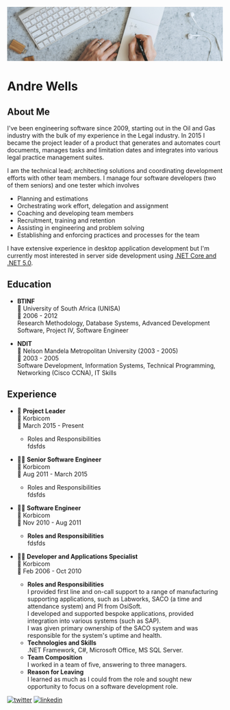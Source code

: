 ![Banner](images/banner.png)

# Andre Wells

## About Me

I've been engineering software since 2009, starting out in the Oil and Gas industry with the bulk of my experience in the Legal industry.  In 2015 I became the project leader of a product that generates and automates court documents, manages tasks and limitation dates and integrates into various legal practice management suites.

I am the technical lead; architecting solutions and coordinating development efforts with other team members. I manage four software developers (two of them seniors) and one tester which involves 
- Planning and estimations
- Orchestrating work effort, delegation and assignment
- Coaching and developing team members
- Recruitment, training and retention
- Assisting in engineering and problem solving
- Establishing and enforcing practices and processes for the team

I have extensive experience in desktop application development but I'm currently most interested in server side development using [.NET Core and .NET 5.0](https://dotnet.microsoft.com/).


<!--
<details>
  <summary>📃 Resume</summary
-->
    
## Education

- **BTINF**\
📍 University of South Africa (UNISA)\
📆 2006 - 2012\
Research Methodology, Database Systems, Advanced Development Software, Project IV, Software Engineer

- **NDIT**\
📍 Nelson Mandela Metropolitan University (2003 - 2005)\
📆 2003 - 2005\
Software Development, Information Systems, Technical Programming, Networking (Cisco CCNA), IT Skills

## Experience

- 🧔 **Project Leader**\
📍 Korbicom\
📆 March 2015 - Present
  - Roles and Responsibilities\
  fdsfds

- 👨‍💻 **Senior Software Engineer**\
📍 Korbicom\
📆 Aug 2011 - March 2015
  - Roles and Responsibilities\
  fdsfds

- 👨‍💻 **Software Engineer**\
📍 Korbicom\
📆 Nov 2010 - Aug 2011
  - **Roles and Responsibilities**\
  fdsfds

- 👨‍💻 **Developer and Applications Specialist**\
📍 Korbicom\
📆 Feb 2006 - Oct 2010
  - **Roles and Responsibilities**\
  I provided first line and on-call support to a range of manufacturing supporting applications, such as Labworks, SACO (a time and attendance system) and PI from OsiSoft.\
  I developed and supported bespoke applications, provided integration into various systems (such as SAP).\
  I was given primary ownership of the SACO system and was responsible for the system's uptime and health.
  - **Technologies and Skills**\
  .NET Framework, C#, Microsoft Office, MS SQL Server.
  - **Team Composition**\
  I worked in a team of five, answering to three managers.
  - **Reason for Leaving**\
  I learned as much as I could from the role and sought new opportunity to focus on a software development role.

<!--
</details>
-->    
    
[![twitter](https://img.shields.io/badge/Twitter-1DA1F2?style=for-the-badge&logo=twitter&logoColor=white)](https://twitter.com/beardedwells)
[![linkedin](https://img.shields.io/badge/LinkedIn-0077B5?style=for-the-badge&logo=linkedin&logoColor=white)](https://www.linkedin.com/in/andre-wells-a5524017/)


